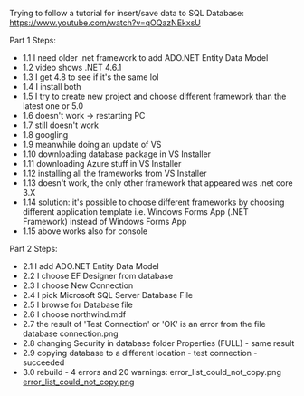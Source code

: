 Trying to follow a tutorial for insert/save data to SQL Database: https://www.youtube.com/watch?v=qOQazNEkxsU

Part 1 Steps:
- 1.1 I need older .net framework to add ADO.NET Entity Data Model
- 1.2 video shows .NET 4.6.1
- 1.3 I get 4.8 to see if it's the same lol
- 1.4 I install both
- 1.5 I try to create new project and choose different framework than the latest one or 5.0
- 1.6 doesn't work -> restarting PC 
- 1.7 still doesn't work
- 1.8 googling
- 1.9 meanwhile doing an update of VS
- 1.10 downloading database package in VS Installer
- 1.11 downloading Azure stuff in VS Installer
- 1.12 installing all the frameworks from VS Installer
- 1.13 doesn't work, the only other framework that appeared was .net core 3.X
- 1.14 solution: it's possible to choose different frameworks by choosing different application template i.e. Windows Forms App (.NET Framework) instead of Windows Forms App
- 1.15 above works also for console

Part 2 Steps:
- 2.1 I add ADO.NET Entity Data Model
- 2.2 I choose EF Designer from database
- 2.3 I choose New Connection
- 2.4 I pick Microsoft SQL Server Database File
- 2.5 I browse for Database file
- 2.6 I choose northwind.mdf
- 2.7 the result of 'Test Connection' or 'OK' is an error from the file database connection.png
- 2.8 changing Security in database folder Properties (FULL) - same result
- 2.9 copying database to a different location - test connection - succeeded
- 3.0 rebuild - 4 errors and 20 warnings: error_list_could_not_copy.png <a href=" https://github.com/a-kotynski/FrameworkVentures/blob/main/error_list_could_not_copy.png">error_list_could_not_copy.png</a>
